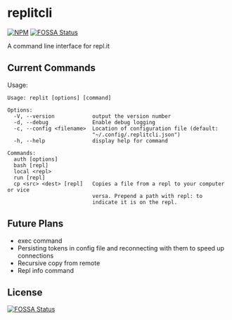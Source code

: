 # replitcli

[![NPM](https://nodei.co/npm/replit.png)](https://nodei.co/npm/replit/)
[![FOSSA Status](https://app.fossa.com/api/projects/git%2Bgithub.com%2FScoder12%2Freplitcli.svg?type=shield)](https://app.fossa.com/projects/git%2Bgithub.com%2FScoder12%2Freplitcli?ref=badge_shield)

A command line interface for repl.it

## Current Commands

Usage:

```
Usage: replit [options] [command]

Options:
  -V, --version            output the version number
  -d, --debug              Enable debug logging
  -c, --config <filename>  Location of configuration file (default:
                           "~/.config/.replitcli.json")
  -h, --help               display help for command

Commands:
  auth [options]
  bash [repl]
  local <repl>
  run [repl]
  cp <src> <dest> [repl]   Copies a file from a repl to your computer or vice
                           versa. Prepend a path with repl: to
                           indicate it is on the repl.
```

## Future Plans

- exec command
- Persisting tokens in config file and reconnecting with them to speed up connections
- Recursive copy from remote
- Repl info command

## License

[![FOSSA Status](https://app.fossa.com/api/projects/git%2Bgithub.com%2FScoder12%2Freplitcli.svg?type=large)](https://app.fossa.com/projects/git%2Bgithub.com%2FScoder12%2Freplitcli?ref=badge_large)
